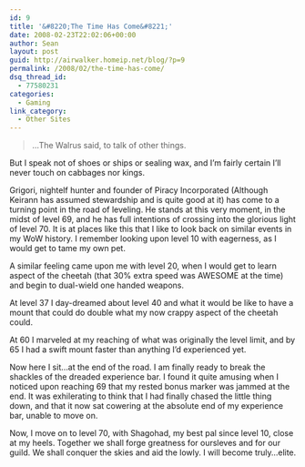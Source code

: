 ```yaml
---
id: 9
title: '&#8220;The Time Has Come&#8221;'
date: 2008-02-23T22:02:06+00:00
author: Sean
layout: post
guid: http://airwalker.homeip.net/blog/?p=9
permalink: /2008/02/the-time-has-come/
dsq_thread_id:
  - 77580231
categories:
  - Gaming
link_category:
  - Other Sites
---
```

> &#8230;The Walrus said, to talk of other things.

But I speak not of shoes or ships or sealing wax, and I&#8217;m fairly certain I&#8217;ll never touch on cabbages nor kings.

Grigori, nightelf hunter and founder of Piracy Incorporated (Although Keirann has assumed stewardship and is quite good at it) has come to a turning point in the road of leveling. He stands at this very moment, in the midst of level 69, and he has full intentions of crossing into the glorious light of level 70. It is at places like this that I like to look back on similar events in my WoW history. I remember looking upon level 10 with eagerness, as I would get to tame my own pet.

A similar feeling came upon me with level 20, when I would get to learn aspect of the cheetah (that 30% extra speed was AWESOME at the time) and begin to dual-wield one handed weapons.

At level 37 I day-dreamed about level 40 and what it would be like to have a mount that could do double what my now crappy aspect of the cheetah could.

At 60 I marveled at my reaching of what was originally the level limit, and by 65 I had a swift mount faster than anything I&#8217;d experienced yet.

Now here I sit&#8230;at the end of the road. I am finally ready to break the shackles of the dreaded experience bar. I found it quite amusing when I noticed upon reaching 69 that my rested bonus marker was jammed at the end. It was exhilerating to think that I had finally chased the little thing down, and that it now sat cowering at the absolute end of my experience bar, unable to move on.

Now, I move on to level 70, with Shagohad, my best pal since level 10, close at my heels. Together we shall forge greatness for oursleves and for our guild. We shall conquer the skies and aid the lowly. I will become truly&#8230;elite.